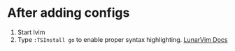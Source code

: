 # After adding configs

1. Start lvim
2. Type `:TSInstall go` to enable proper syntax highlighting. [LunarVim Docs](https://www.lunarvim.org/languages/go.html#install-syntax-highlighting)
